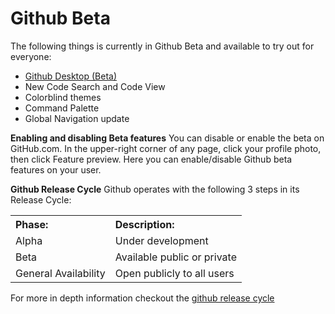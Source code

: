 # Github Beta

The following things is currently in Github Beta and available to try out for everyone:
- <a href="https://desktop.github.com/beta/">Github Desktop (Beta)</a>
- New Code Search and Code View
- Colorblind themes
- Command Palette
- Global Navigation update

**Enabling and disabling Beta features**
You can disable or enable the beta on GitHub.com.
In the upper-right corner of any page, click your profile photo, then click Feature preview. 
Here you can enable/disable Github beta features on your user.


**Github Release Cycle**
Github operates with the following 3 steps in its Release Cycle:

<table>
  <tbody>
    <tr>
      <th align="Left">Phase:</th>
      <th align="Left">Description:</th>
    </tr>
    <tr>
      <td>Alpha</td>
      <td>Under development</td>
    </tr>
    <tr>
      <td>Beta</td>
      <td>Available public or private</td>
    </tr>
    <tr>
      <td>General Availability </td>
      <td>
        Open publicly to all users
      </td>
    </tr>
  </tbody>
</table>

For more in depth information checkout the <a href="https://docs.github.com/en/get-started/using-github/exploring-early-access-releases-with-feature-preview">github release cycle</a>


